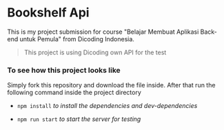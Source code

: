 # Bookshelf Api

This is my project submission for course "Belajar Membuat Aplikasi Back-end untuk Pemula" from Dicoding Indonesia.

>This project is using Dicoding own API for the test

### To see how this project looks like
Simply fork this repository and download the file inside. After that run the following command inside the project directory

- `npm install` *to install the dependencies and dev-dependencies*

- `npm run start` *to start the server for testing*
